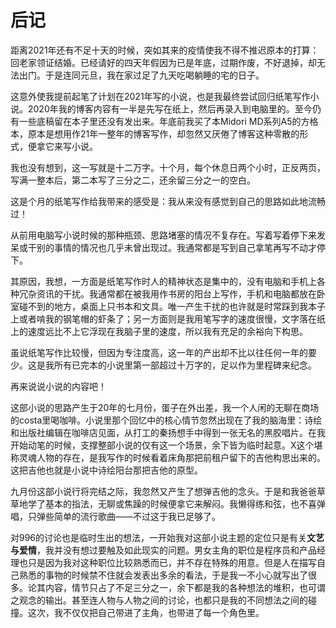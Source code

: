 # 后记

距离2021年还有不足十天的时候，突如其来的疫情使我不得不推迟原本的打算：回老家领证结婚。已经请好的四天年假因为已是年底，过期作废，不好退掉，却无法出门。于是连同元旦，我在家过足了九天吃喝躺睡的宅的日子。

这意外使我提前起笔了计划在2021年写的小说，也是我最终尝试回归纸笔写作小说。2020年我的博客内容有一半是先写在纸上，然后再录入到电脑里的。至今仍有一些底稿留在本子里还没有发出来。年底前我买了本Midori MD系列A5的方格本，原本是想用作21年一整年的博客写作，却忽然又厌倦了博客这种零散的形式，便拿它来写小说。

我也没有想到，这一写就是十二万字。十个月，每个休息日两个小时，正反两页，写满一整本后，第二本写了三分之二，还余留三分之一的空白。

这是个月的纸笔写作给我带来的感受是：我从来没有感觉到自己的思路如此地流畅过！

从前用电脑写小说时候的那种瓶颈、思路堵塞的情况不复存在。写着写着停下来发呆或干别的事情的情况也几乎未曾出现过。我通常都是写到自己拿笔再写不动才停下。

其原因，我想，一方面是纸笔写作时人的精神状态是集中的，没有电脑和手机上各种冗杂资讯的干扰。我通常都在被我用作书房的阳台上写作，手机和电脑都放在卧室碰不到的地方，桌面上只书本和文具。唯一产生干扰的也许就是时常踩到我本子上或者啃我的钢笔帽的虾条了；另一方面则是我用笔写字的速度很慢，文字落在纸上的速度远比不上它浮现在我脑子里的速度，所以我有充足的余裕向下构思。

虽说纸笔写作比较慢，但因为专注度高，这一年的产出却不比以往任何一年的要少。这是我所有已完本的小说里第一部超过十万字的，足以作为里程碑来纪念。

再来说说小说的内容吧！

这部小说的思路产生于20年的七月份，蛋子在外出差，我一个人闲的无聊在商场的costa里喝咖啡。小说里那个回忆中的核心情节忽然出现在了我的脑海里：诗绘和出版社编辑在咖啡店见面，从打工的秦扬想手中得到一张无名的黑胶唱片。在我开始动笔的时候，支撑整部小说的仅有这一个场景，余下皆为临时起意。X这个堪称灵魂人物的存在，是我写作的时候看着床角那把前租户留下的吉他构思出来的。这把吉他也就是小说中诗绘阳台那把吉他的原型。

九月份这部小说行将完结之际，我忽然又产生了想弹吉他的念头。于是和我爸爸草草地学了基本的指法，无聊或焦躁的时候便拿它来解闷。我懒得练和弦，也不喜弹唱，只弹些简单的流行歌曲——不过这于我已足够了。

对996的讨论也是临时生出的想法，一开始我对这部小说主题的定位只是有关**文艺与爱情**，我并没有想过要触及如此现实的问题。男女主角的职位是程序员和产品经理也只是因为我对这种职位比较熟悉而已，并不存在特殊的用意。但是人在描写自己熟悉的事物的时候禁不住就会发表出多余的看法，于是我一不小心就写出了很多。论其内容，情节只占了不足三分之一，余下都是我的各种想法的堆积，也可谓之观念的输出。甚至连人物与人物之间的讨论，也都只是我的不同想法之间的碰撞。这次，我不仅仅把自己带进了主角，也带进了每一个角色里。